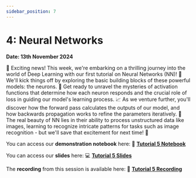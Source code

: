 ```yaml
---
sidebar_position: 7
---
```


# 4: Neural Networks

**Date: 13th November 2024**

🚀 Exciting news! This week, we're embarking on a thrilling journey into the world of Deep Learning with our first tutorial on Neural Networks (NN)! 🧠 We'll kick things off by exploring the basic building blocks of these powerful models: the neurons. 🎇 Get ready to unravel the mysteries of activation functions that determine how each neuron responds and the crucial role of loss in guiding our model's learning process. 📈 As we venture further, you'll discover how the forward pass calculates the outputs of our model, and how backwards propagation works to refine the parameters iteratively. 🎨 The real beauty of NN lies in their ability to process unstructured data like images, learning to recognize intricate patterns for tasks such as image recognition - but we'll save that excitement for next time! 🚀

You can access our **demonstration notebook** here: 📘 [**Tutorial 5 Notebook**](https://github.com/UCLAIS/ml-tutorials-season-5/blob/main/week-5/neural_networks.ipynb)

You can access our **slides** here: 💻 [**Tutorial 5 Slides**](https://www.canva.com/design/DAGSELwCr3o/Tazd7gsGR7ldtOsRMiWuEQ/view?utm_content=DAGSELwCr3o&utm_campaign=designshare&utm_medium=link&utm_source=editor)

The **recording** from this session is available here: 🎤 [**Tutorial 5 Recording**](https://youtu.be/j9w3-LQ4wHU)
